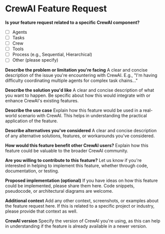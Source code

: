 # CrewAI Feature Request

**Is your feature request related to a specific CrewAI component?**
- [ ] Agents
- [ ] Tasks
- [ ] Crew
- [ ] Tools
- [ ] Process (e.g., Sequential, Hierarchical)
- [ ] Other (please specify)

**Describe the problem or limitation you're facing**
A clear and concise description of the issue you're encountering with CrewAI. E.g., "I'm having difficulty coordinating multiple agents for complex task chains..."

**Describe the solution you'd like**
A clear and concise description of what you want to happen. Be specific about how this would integrate with or enhance CrewAI's existing features.

**Describe the use case**
Explain how this feature would be used in a real-world scenario with CrewAI. This helps in understanding the practical application of the feature.

**Describe alternatives you've considered**
A clear and concise description of any alternative solutions, features, or workarounds you've considered.

**How would this feature benefit other CrewAI users?**
Explain how this feature could be valuable to the broader CrewAI community.

**Are you willing to contribute to this feature?**
Let us know if you're interested in helping to implement this feature, whether through code, documentation, or testing.

**Proposed implementation (optional)**
If you have ideas on how this feature could be implemented, please share them here. Code snippets, pseudocode, or architectural diagrams are welcome.

**Additional context**
Add any other context, screenshots, or examples about the feature request here. If this is related to a specific project or industry, please provide that context as well.

**CrewAI version**
Specify the version of CrewAI you're using, as this can help in understanding if the feature is already available in a newer version.
